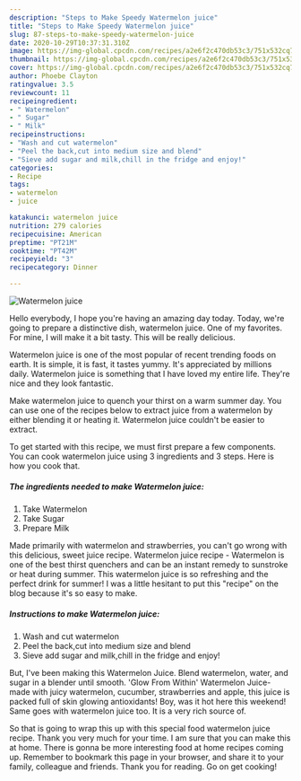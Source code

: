 ```yaml
---
description: "Steps to Make Speedy Watermelon juice"
title: "Steps to Make Speedy Watermelon juice"
slug: 87-steps-to-make-speedy-watermelon-juice
date: 2020-10-29T10:37:31.310Z
image: https://img-global.cpcdn.com/recipes/a2e6f2c470db53c3/751x532cq70/watermelon-juice-recipe-main-photo.jpg
thumbnail: https://img-global.cpcdn.com/recipes/a2e6f2c470db53c3/751x532cq70/watermelon-juice-recipe-main-photo.jpg
cover: https://img-global.cpcdn.com/recipes/a2e6f2c470db53c3/751x532cq70/watermelon-juice-recipe-main-photo.jpg
author: Phoebe Clayton
ratingvalue: 3.5
reviewcount: 11
recipeingredient:
- " Watermelon"
- " Sugar"
- " Milk"
recipeinstructions:
- "Wash and cut watermelon"
- "Peel the back,cut into medium size and blend"
- "Sieve add sugar and milk,chill in the fridge and enjoy!"
categories:
- Recipe
tags:
- watermelon
- juice

katakunci: watermelon juice 
nutrition: 279 calories
recipecuisine: American
preptime: "PT21M"
cooktime: "PT42M"
recipeyield: "3"
recipecategory: Dinner

---
```



![Watermelon juice](https://img-global.cpcdn.com/recipes/a2e6f2c470db53c3/751x532cq70/watermelon-juice-recipe-main-photo.jpg)

Hello everybody, I hope you're having an amazing day today. Today, we're going to prepare a distinctive dish, watermelon juice. One of my favorites. For mine, I will make it a bit tasty. This will be really delicious.

Watermelon juice is one of the most popular of recent trending foods on earth. It is simple, it is fast, it tastes yummy. It's appreciated by millions daily. Watermelon juice is something that I have loved my entire life. They're nice and they look fantastic.

Make watermelon juice to quench your thirst on a warm summer day. You can use one of the recipes below to extract juice from a watermelon by either blending it or heating it. Watermelon juice couldn&#39;t be easier to extract.


To get started with this recipe, we must first prepare a few components. You can cook watermelon juice using 3 ingredients and 3 steps. Here is how you cook that.

<!--inarticleads1-->

##### The ingredients needed to make Watermelon juice:

1. Take  Watermelon
1. Take  Sugar
1. Prepare  Milk


Made primarily with watermelon and strawberries, you can&#39;t go wrong with this delicious, sweet juice recipe. Watermelon juice recipe - Watermelon is one of the best thirst quenchers and can be an instant remedy to sunstroke or heat during summer. This watermelon juice is so refreshing and the perfect drink for summer! I was a little hesitant to put this &#34;recipe&#34; on the blog because it&#39;s so easy to make. 

<!--inarticleads2-->

##### Instructions to make Watermelon juice:

1. Wash and cut watermelon
1. Peel the back,cut into medium size and blend
1. Sieve add sugar and milk,chill in the fridge and enjoy!


But, I&#39;ve been making this Watermelon Juice. Blend watermelon, water, and sugar in a blender until smooth. &#39;Glow From Within&#39; Watermelon Juice- made with juicy watermelon, cucumber, strawberries and apple, this juice is packed full of skin glowing antioxidants! Boy, was it hot here this weekend! Same goes with watermelon juice too. It is a very rich source of. 

So that is going to wrap this up with this special food watermelon juice recipe. Thank you very much for your time. I am sure that you can make this at home. There is gonna be more interesting food at home recipes coming up. Remember to bookmark this page in your browser, and share it to your family, colleague and friends. Thank you for reading. Go on get cooking!
